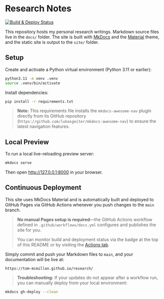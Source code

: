# Research Notes

[![Build & Deploy Status](https://github.com/tom-mcmillan/research/actions/workflows/docs.yml/badge.svg)](https://github.com/tom-mcmillan/research/actions)

This repository hosts my personal research writings. Markdown source files live in the `docs/` folder. The site is built with [MkDocs](https://www.mkdocs.org/) and the [Material](https://squidfunk.github.io/mkdocs-material/) theme, and the static site is output to the `site/` folder.

## Setup

Create and activate a Python virtual environment (Python 3.11 or earlier):

```bash
python3.11 -m venv .venv
source .venv/bin/activate
```

Install dependencies:

```bash
pip install -r requirements.txt
```
> **Note:** This requirements file installs the `mkdocs-awesome-nav` plugin directly from its GitHub repository (`https://github.com/lukasgeiter/mkdocs-awesome-nav`) to ensure the latest navigation features.

## Local Preview

To run a local live-reloading preview server:

```bash
mkdocs serve
```

Then open <http://127.0.0.1:8000> in your browser.
## Continuous Deployment

This site uses MkDocs Material and is automatically built and deployed to GitHub Pages via GitHub Actions whenever you push changes to the `main` branch.

> **No manual Pages setup is required**—the GitHub Actions workflow defined in `.github/workflows/docs.yml` configures and publishes the site for you.
>
> You can monitor build and deployment status via the badge at the top of this README or by visiting the [Actions tab](https://github.com/tom-mcmillan/research/actions).

Simply commit and push your Markdown files to `main`, and your documentation will be live at:

```
https://tom-mcmillan.github.io/research/
```

> **Troubleshooting:** If your updates do not appear after a workflow run, you can manually deploy from your local environment:

```bash
mkdocs gh-deploy --clean
```
